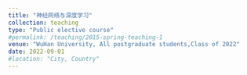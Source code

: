 ```yaml
---
title: "神经网络与深度学习"
collection: teaching
type: "Public elective course"
#permalink: /teaching/2015-spring-teaching-1
venue: "WuHan University, All postgraduate students,Class of 2022"
date: 2022-09-01
#location: "City, Country"
---
```

